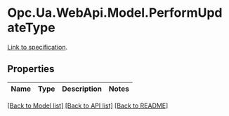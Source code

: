 # Opc.Ua.WebApi.Model.PerformUpdateType
[Link to specification](https://reference.opcfoundation.org/v105/Core/docs/Part11/6.8).

## Properties

Name | Type | Description | Notes
------------ | ------------- | ------------- | -------------

[[Back to Model list]](../README.md#documentation-for-models) [[Back to API list]](../README.md#documentation-for-api-endpoints) [[Back to README]](../README.md)

